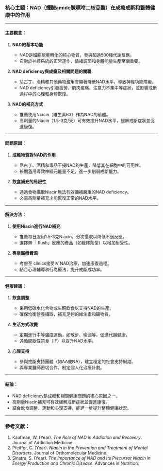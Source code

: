 ### 核心主題：NAD（煙酸amide腺嘌呤二核苷酸）在成瘾戒斷和整體健康中的作用

---

#### 主要觀念：
1. **NAD的基本功能**  
   - NAD是細胞能量轉化的核心物質，參與超過500種代謝反應。
   - 它對於神經系統的正常運作、情緒調節和身體能量生產至關重要。

2. **NAD deficiency與成瘾及相關問題的關聯**  
   - 尼古丁、酒精和其他藥物濫用會顯著降低NAD水平，導致神經功能障礙。
   - NAD deficiency引發疲勞、肌肉痠痛、注意力不集中等症狀，並影響戒斷過程中的心理和身體恢復。

3. **NAD的補充方式**  
   - 推薦使用Niacin（維生素B3）作為NAD的前體。
   - 高劑量的Niacin（1.5-3克/天）可有效提升NAD水平，緩解戒斷症狀並促進康復。

---

#### 問題原因：
1. **成瘾物質對NAD的作用**  
   - 尼古丁、酒精和毒品干擾NAD的生產，降低其在細胞中的可用性。
   - 长期濫用導致神經元能量不足，進一步削弱戒斷能力。

2. **飲食補充的局限性**  
   - 通過食物攝取Niacin無法有效彌補嚴重的NAD deficiency。
   - 必需高劑量補充才能恢復正常的NAD水平。

---

#### 解決方法：
1. **使用Niacin進行NAD補充**  
   - 推薦每日服用1.5-3克Niacin，分次攝取以降低不適反應。
   - 選擇無「.flush」反應的產品（如緩釋劑型）以增加耐受性。

2. **專業醫療資源**  
   - 考慮至 clinics接受IV NAD治療，加速康復過程。
   - 結合心理輔導和行為療法，提升戒斷成功率。

---

#### 健康建議：
1. **飲食調整**  
   - 采用低碳水化合物或生酮飲食以支持NAD的生產。
   - 確保均衡營養攝取，補充足夠的維生素和礦物質。

2. **生活方式改變**  
   - 定期進行中等強度運動，如散步、瑜伽等，促進代謝健康。
   - 遵循間歇性禁食（IF）以提升NAD水平。

3. **心理支持**  
   - 參與戒斷支持團體（如AA或NA），建立穩定的社會支持網路。
   - 與專業醫師密切合作，制定個人化治療計劃。

---

#### 結論：
- NAD deficiency是成瘾和相關健康問題的核心原因之一。
- 高劑量Niacin補充可有效緩解戒斷症狀並促進康復。
- 結合飲食調整、運動和心理支持，能進一步提升整體健康狀況。

---

### 參考文獻：
1. Kaufman, W. (Year). *The Role of NAD in Addiction and Recovery*. Journal of Addiction Medicine.
2. Pfeiffer, C. (Year). *Niacin in the Prevention and Treatment of Mental Disorders*. Journal of Orthomolecular Medicine.
3. Sinatra, S. (Year). *The Importance of NAD and Its Precursor Niacin in Energy Production and Chronic Disease*. Advances in Nutrition.